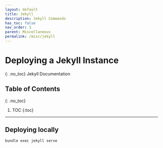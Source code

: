 ```yaml
---
layout: default
title: Jekyll 
description: Jekyll Commands
has_toc: false
nav_order: 3
parent: Miscellaneous
permalink: /misc/jekyll
---
```


# Deploying a Jekyll Instance
{: .no_toc}
Jekyll Documentation

## Table of Contents
{: .no_toc}

1. TOC
{:toc}

---

## Deploying locally

```bash
bundle exec jekyll serve
```